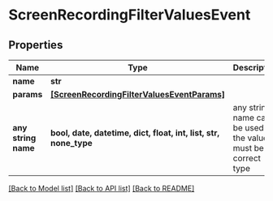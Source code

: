 # ScreenRecordingFilterValuesEvent


## Properties
Name | Type | Description | Notes
------------ | ------------- | ------------- | -------------
**name** | **str** |  | [optional] 
**params** | [**[ScreenRecordingFilterValuesEventParams]**](ScreenRecordingFilterValuesEventParams.md) |  | [optional] 
**any string name** | **bool, date, datetime, dict, float, int, list, str, none_type** | any string name can be used but the value must be the correct type | [optional]

[[Back to Model list]](../README.md#documentation-for-models) [[Back to API list]](../README.md#documentation-for-api-endpoints) [[Back to README]](../README.md)


